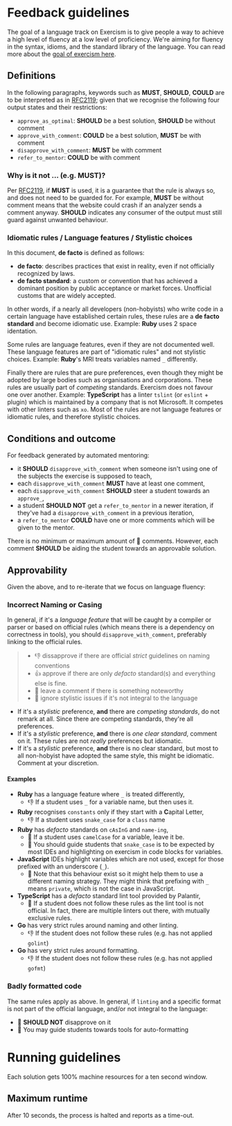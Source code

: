 # Feedback guidelines

The goal of a language track on Exercism is to give people a way to achieve a
high level of fluency at a low level of proficiency. We're aiming for fluency
in the syntax, idioms, and the standard library of the language. You can read
more about the [goal of exercism here](https://github.com/exercism/docs/blob/master/about/goal-of-exercism.md).

## Definitions

In the following paragraphs, keywords such as **MUST**, **SHOULD**, **COULD**
are to be interpreted as in [RFC2119](https://www.ietf.org/rfc/rfc2119.txt);
given that we recognise the following four output states and their restrictions:

- `approve_as_optimal`: **SHOULD** be a best solution, **SHOULD** be without comment
- `approve_with_comment`: **COULD** be a best solution, **MUST** be with comment
- `disapprove_with_comment`: **MUST** be with comment
- `refer_to_mentor`: **COULD** be with comment

### Why is it not ... (e.g. **MUST**)?

Per [RFC2119](https://www.ietf.org/rfc/rfc2119.txt), if **MUST** is used, it is a
guarantee that the rule is always so, and does not need to be guarded for. For
example, **MUST** be without comment means that the website could crash if an
analyzer sends a comment anyway. **SHOULD** indicates any consumer of the output
must still guard against unwanted behaviour.

### Idiomatic rules / Language features / Stylistic choices

In this document, **de facto** is defined as follows:

- **de facto**: describes practices that exist in reality, even if not officially
  recognized by laws.
- **de facto standard**: a custom or convention that has achieved a dominant
  position by public acceptance or market forces. Unofficial customs that are
  widely accepted.

In other words, if a nearly all developers (non-hobyists) who write code in a 
certain language have established certain rules, these rules are a **de facto 
standard** and become idiomatic use. Example: **Ruby** uses 2 space identation.

Some rules are language features, even if they are not documented well. These
language features are part of "idiomatic rules" and not stylistic choices.
Example: **Ruby**'s MRI treats variables named `_` differently.

Finally there are rules that are pure preferences, even though they might be
adopted by large bodies such as organisations and corporations. These rules
are usually part of _competing_ standards. Exercism does not favour one over
another. Example: **TypeScript** has a linter `tslint` (or `eslint` + plugin)
which is maintained by a company that is not Microsoft. It competes with other
linters such as `xo`. Most of the rules are not language features or idiomatic
rules, and therefore stylistic choices.

## Conditions and outcome

For feedback generated by automated mentoring:

- it **SHOULD** `disapprove_with_comment` when someone isn't using one of the
  subjects the exercise is supposed to teach,
- each `disapprove_with_comment` **MUST** have at least one comment,
- each `disapprove_with_comment` **SHOULD** steer a student towards an `approve_`,
- a student **SHOULD NOT** get a `refer_to_mentor` in a newer iteration, if they've
  had a `disapprove_with_comment` in a previous iteration,
- a `refer_to_mentor` **COULD** have one or more comments which will be given to
  the mentor.

There is no minimum or maximum amount of :speech_balloon: comments. However, each
comment **SHOULD** be aiding the student towards an approvable solution.

## Approvability

Given the above, and to re-iterate that we focus on language fluency:

### Incorrect Naming or Casing

In general, if it's a _language feature_ that will be caught by a compiler or parser
or based on official rules (which means there is a dependency on correctness in
tools), you should `disapprove_with_comment`, preferably linking to the official
rules. 

> - :-1: dissapprove if there are official *strict* guidelines on naming conventions
> - :+1: approve if there are only _defacto_ standard(s) and everything else is fine.
> - :speech_balloon: leave a comment if there is something noteworthy
> - :no_bell: ignore stylistic issues if it's not integral to the language

- If it's a _stylistic_ preference, **and** there are _competing standards_, do not
  remark at all. Since there are competing standards, they're all preferences.
- If it's a _stylistic_ preference, **and** there is _one clear standard_, comment
  on it. These rules are not _really_ preferences but idiomatic.
- If it's a _stylistic_ preference, **and** there is no clear standard, but most to
  all non-hobyist have adopted the same style, this might be idiomatic. Comment at
  your discretion.

#### Examples

- **Ruby** has a language feature where `_` is treated differently,
  - :-1: If a student uses `_` for a variable name, but then uses it.
- **Ruby** recognises `constants` only if they start with a **C**apital Letter,
  - :-1: If a student uses `snake_case` for a `class` name
- **Ruby** has _defacto_ standards on `cAsInG` and `name-ing`,
  - :no_bell: If a student uses `camelCase` for a variable, leave it be.
  - :speech_balloon: You should guide students that `snake_case` is to be expected by
    most IDEs and highlighting on exercism in code blocks for variables.
- **JavaScript** IDEs highlight variables which are not used, except for those
  prefixed with an underscore (`_`).
  - :speech_balloon: Note that this behaviour exist so it might help them to use a
    different naming strategy. They might think that prefixing with `_` means 
    `private`, which is not the case in JavaScript.
- **TypeScript** has a _defacto_ standard lint tool provided by Palantir,
  - :no_bell: If a student does not follow these rules as the lint tool is not 
    official. In fact, there are multiple linters out there, with mutually exclusive
    rules.
- **Go** has very strict rules around naming and other linting.
  - :-1: If the student does not follow these rules (e.g. has not applied `golint`)
- **Go** has very strict rules around formatting.
  - :-1: If the student does not follow these rules (e.g. has not applied `gofmt`)

### Badly formatted code

The same rules apply as above. In general, if `linting` and a specific format is not
part of the official language, and/or not integral to the language:
- :no_bell: **SHOULD NOT** disapprove on it
- :speech_balloon: You may guide students towards tools for auto-formatting

# Running guidelines

Each solution gets 100% machine resources for a ten second window.

## Maximum runtime

After 10 seconds, the process is halted and reports as a time-out.
